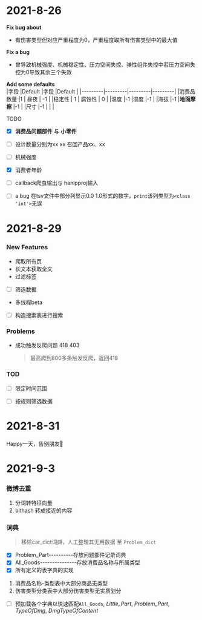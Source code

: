 # 2021-8-26  

**Fix bug about** 
- 有伤害类型但对应严重程度为0，严重程度取所有伤害类型中的最大值  

**Fix a bug** 
- 曾导致机械强度、机械稳定性、压力空间失控、弹性组件失控中若压力空间失控为0导致其余三个失效  

**Add some defaults**  
|字段  |Default  |字段  |Default  |
|---------|---------|---------|---------|
|消费品数量     |1         |   昼夜      |     -1    |
|稳定性     |     1    |     腐蚀性    |     0    |
|温度     |-1         |湿度         |-1         |
|海拔     |-1         |**地面摩擦**        |-1         |
|尺寸     |-1         |         |         |


TODO 
- [x] **消费品问题部件** 与 **小零件**
- [ ] 设计数量分别为xx xx 召回产品xx、xx
- [ ] 机械强度
- [x] 消费者年龄
- [ ] callback爬虫输出与 hanlpproj输入
- [ ] a bug 在tsv文件中部分列显示0.0 1.0形式的数字，`print`该列类型为`<class 'int'>`无误


# 2021-8-29  

### __New Features__
- 爬取所有页
- 长文本获取全文
- 过滤标签
- [ ] 筛选数据
- 多线程beta
- [ ] 构造搜索表进行搜索

### __Problems__
- 成功触发反爬问题  418 403
    > 最高爬到800多条触发反爬，返回418


### __TOD__
- [ ] 限定时间范围
- [ ] 按规则筛选数据


# 2021-8-31

Happy一天，告别朋友🎈


# 2021-9-3

### 微博去重
1. 分词转特征向量
2. bithash 转成接近的内容


### 词典
> 移除car_dict词典，人工整理其无用数据 至 `Problem_dict`  

- [x] Problem_Part----------存放问题部件记录词典
- [x] All_Goods---------------存放消费品名称与所属类型
- [x] 所有定义的表字典的实现
1. 消费品名称-类型表中大部分商品无类型
2. 伤害类型分类表中大部分伤害类型无实质划分
- [ ] 预加载各个字典以快速匹配`All_Goods`, _Little\_Part_, _Problem\_Part_, _TypeOfDmg_, _DmgTypeOfContent_